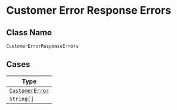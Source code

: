 
# Customer Error Response Errors

## Class Name

`CustomerErrorResponseErrors`

## Cases

| Type |
|  --- |
| [`CustomerError`](../../../doc/models/customer-error.md) |
| `string[]` |

